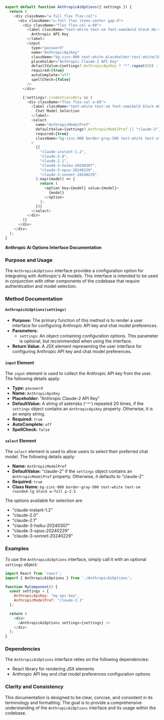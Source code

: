```javascript
export default function AnthropicAiOptions({ settings }) {
  return (
    <div className="w-full flex flex-col">
      <div className="w-full flex items-center gap-4">
        <div className="flex flex-col w-60">
          <label className="text-white text-sm font-semibold block mb-4">
            Anthropic API Key
          </label>
          <input
            type="password"
            name="AnthropicApiKey"
            className="bg-zinc-900 text-white placeholder:text-white/20 text-sm rounded-lg focus:border-white block w-full p-2.5"
            placeholder="Anthropic Claude-2 API Key"
            defaultValue={settings?.AnthropicApiKey ? "*".repeat(20) : ""}
            required={true}
            autoComplete="off"
            spellCheck={false}
          />
        </div>

        {!settings?.credentialsOnly && (
          <div className="flex flex-col w-60">
            <label className="text-white text-sm font-semibold block mb-4">
              Chat Model Selection
            </label>
            <select
              name="AnthropicModelPref"
              defaultValue={settings?.AnthropicModelPref || "claude-2"}
              required={true}
              className="bg-zinc-900 border-gray-500 text-white text-sm rounded-lg block w-full p-2.5"
            >
              {[
                "claude-instant-1.2",
                "claude-2.0",
                "claude-2.1",
                "claude-3-haiku-20240307",
                "claude-3-opus-20240229",
                "claude-3-sonnet-20240229",
              ].map((model) => {
                return (
                  <option key={model} value={model}>
                    {model}
                  </option>
                );
              })}
            </select>
          </div>
        )}
      </div>
    </div>
  );
}

```
**Anthropic Ai Options Interface Documentation**

### Purpose and Usage

The `AnthropicAiOptions` interface provides a configuration option for integrating with Anthropic's AI models. This interface is intended to be used in conjunction with other components of the codebase that require authentication and model selection.

### Method Documentation

#### `AnthropicAiOptions(settings)`

* **Purpose:** The primary function of this method is to render a user interface for configuring Anthropic API key and chat model preferences.
* **Parameters:**
	+ `settings`: An object containing configuration options. This parameter is optional, but recommended when using the interface.
* **Return Value:** A JSX element representing the user interface for configuring Anthropic API key and chat model preferences.

#### `input` Element

The `input` element is used to collect the Anthropic API key from the user. The following details apply:

* **Type:** `password`
* **Name:** `AnthropicApiKey`
* **Placeholder:** "Anthropic Claude-2 API Key"
* **DefaultValue:** A string of asterisks (`"*"`) repeated 20 times, if the `settings` object contains an `AnthropicApiKey` property. Otherwise, it is an empty string.
* **Required:** `true`
* **AutoComplete:** `off`
* **SpellCheck:** `false`

#### `select` Element

The `select` element is used to allow users to select their preferred chat model. The following details apply:

* **Name:** `AnthropicModelPref`
* **DefaultValue:** "claude-2" if the `settings` object contains an `AnthropicModelPref` property. Otherwise, it defaults to "claude-2".
* **Required:** `true`
* **Class Name:** `bg-zinc-900 border-gray-500 text-white text-sm rounded-lg block w-full p-2.5`

The options available for selection are:

* "claude-instant-1.2"
* "claude-2.0"
* "claude-2.1"
* "claude-3-haiku-20240307"
* "claude-3-opus-20240229"
* "claude-3-sonnet-20240229"

### Examples

To use the `AnthropicAiOptions` interface, simply call it with an optional `settings` object:

```javascript
import React from 'react';
import { AnthropicAiOptions } from './AnthropicAiOptions';

function MyComponent() {
  const settings = {
    AnthropicApiKey: "my-api-key",
    AnthropicModelPref: "claude-2.1"
  };

  return (
    <div>
      <AnthropicAiOptions settings={settings} />
    </div>
  );
}
```

### Dependencies

The `AnthropicAiOptions` interface relies on the following dependencies:

* React library for rendering JSX elements
* Anthropic API key and chat model preferences configuration options

### Clarity and Consistency

This documentation is designed to be clear, concise, and consistent in its terminology and formatting. The goal is to provide a comprehensive understanding of the `AnthropicAiOptions` interface and its usage within the codebase.